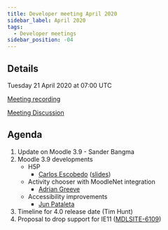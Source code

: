 ```yaml
---
title: Developer meeting April 2020
sidebar_label: April 2020
tags:
  - Developer meetings
sidebar_position: -04
---
```


## Details

Tuesday 21 April 2020 at 07:00 UTC

[Meeting recording](https://moodle.org/mod/bigbluebuttonbn/view.php?id=8596)

[Meeting Discussion](https://moodle.org/mod/forum/discuss.php?d=399478)

## Agenda

<!-- cspell:ignore Escobedo -->

1. Update on Moodle 3.9 - Sander Bangma
1. Moodle 3.9 developments
    - H5P
        - [Carlos Escobedo](https://moodle.org/user/view.php?id=747698&course=5) ([slides](https://docs.google.com/presentation/d/1esvRcX6QAIe_I3KhfsDTnvSbOjYn54WMFxjQf_7Hqvs/edit#slide=id.p))
    - Activity chooser with MoodleNet integration
        - [Adrian Greeve](https://moodle.org/user/view.php?id=1391647&course=5)
    - Accessibility improvements
        - [Jun Pataleta](https://moodle.org/user/view.php?id=1967136&course=5)
1. Timeline for 4.0 release date (Tim Hunt)
1. Proposal to drop support for IE11 ([MDLSITE-6109](https://moodle.atlassian.net/browse/MDLSITE-6109))
